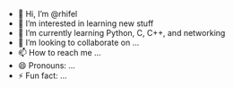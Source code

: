 - 👋 Hi, I’m @rhifel
- 👀 I’m interested in learning new stuff
- 🌱 I’m currently learning Python, C, C++, and networking
- 💞️ I’m looking to collaborate on ...
- 📫 How to reach me ...
- 😄 Pronouns: ...
- ⚡ Fun fact: ...

<!--
rhifel/rhifel is a ✨ special ✨ repository because its `README.md` (this file) appears on your GitHub profile.
You can click the Preview link to view your changes.
-->
